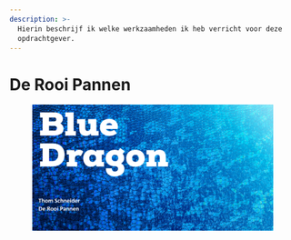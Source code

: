 ```yaml
---
description: >-
  Hierin beschrijf ik welke werkzaamheden ik heb verricht voor deze
  opdrachtgever.
---
```


# De Rooi Pannen

<figure><img src="../.gitbook/assets/derooipannenfront.png" alt=""><figcaption></figcaption></figure>
